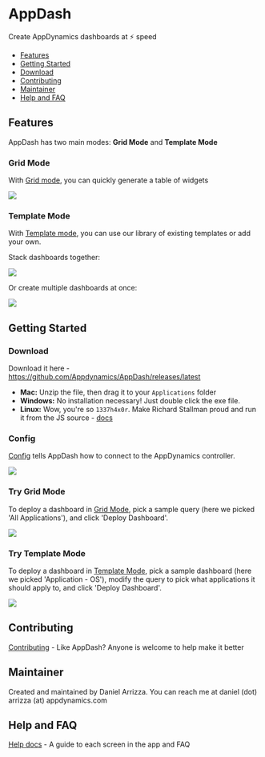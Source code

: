 # AppDash

Create AppDynamics dashboards at ⚡ speed

- [Features](#features)
- [Getting Started](#getting-started)
- [Download](#download)
- [Contributing](docs/contributing.md)
- [Maintainer](#maintainer)
- [Help and FAQ](docs/help.md)

## Features

AppDash has two main modes: **Grid Mode** and **Template Mode**

### Grid Mode

With [Grid mode](docs/grid.md), you can quickly generate a table of widgets

![](docs/img/grid-all-applications.png)

### Template Mode

With [Template mode](docs/template.md), you can use our library of existing templates or add your own.

Stack dashboards together:

![](docs/img/template-stacked.png)

Or create multiple dashboards at once:

![](docs/img/template-multiple.png)

## Getting Started

### Download

Download it here - https://github.com/Appdynamics/AppDash/releases/latest

- **Mac:** Unzip the file, then drag it to your `Applications` folder
- **Windows:** No installation necessary! Just double click the exe file.
- **Linux:** Wow, you're so `1337h4x0r`. Make Richard Stallman proud and run it from the JS source - [docs](docs/contributing.md)

### Config

[Config](docs/config.md) tells AppDash how to connect to the AppDynamics controller.

![](docs/img/gettingstarted-config.png)

### Try Grid Mode

To deploy a dashboard in [Grid Mode](docs/grid.md), pick a sample query (here we picked 'All Applications'), and click 'Deploy Dashboard'.

![](docs/img/gettingstarted-grid.png)

### Try Template Mode

To deploy a dashboard in [Template Mode](docs/template.md), pick a sample dashboard (here we picked 'Application - OS'), modify the query to pick what applications it should apply to, and click 'Deploy Dashboard'.

![](docs/img/gettingstarted-template.png)

## Contributing

[Contributing](docs/contributing.md) - Like AppDash? Anyone is welcome to help make it better

## Maintainer

Created and maintained by Daniel Arrizza. You can reach me at daniel (dot) arrizza (at) appdynamics.com

## Help and FAQ

[Help docs](docs/help.md) - A guide to each screen in the app and FAQ

